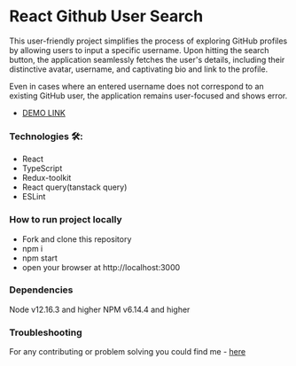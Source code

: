 # React Github User Search
This user-friendly project simplifies the process of exploring GitHub profiles by allowing users to input a specific username. Upon hitting the search button, the application seamlessly fetches the user's details, including their distinctive avatar, username, and captivating bio and link to the profile.

Even in cases where an entered username does not correspond to an existing GitHub user, the application remains user-focused and shows error.

- [DEMO LINK](https://natalia-ponomarenko.github.io/github-user-search)

### Technologies 🛠️:
- React
- TypeScript
- Redux-toolkit
- React query(tanstack query)
- ESLint

### How to run project locally
* Fork and clone this repository
* npm i
* npm start
* open your browser at http://localhost:3000

### Dependencies
Node v12.16.3 and higher
NPM v6.14.4 and higher

### Troubleshooting
For any contributing or problem solving you could find me - [here](https://t.me/ponomarenko_nataliia)

